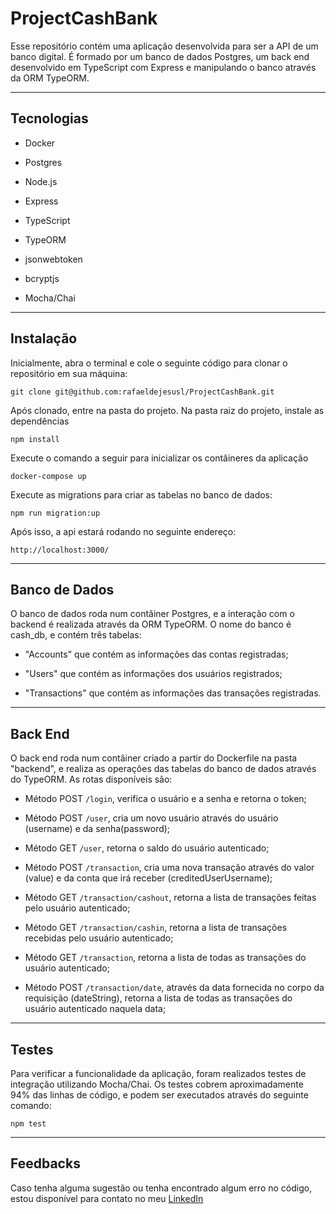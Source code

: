 # ProjectCashBank

Esse repositório contém uma aplicação desenvolvida para ser a API de um banco digital. É formado por um banco de dados Postgres, um back end desenvolvido em TypeScript com Express e manipulando o banco através da ORM TypeORM.

---

## Tecnologias

* Docker

* Postgres

* Node.js

* Express

* TypeScript

* TypeORM

* jsonwebtoken

* bcryptjs

* Mocha/Chai

---

## Instalação

Inicialmente, abra o terminal e cole o seguinte código para clonar o repositório em sua máquina:

```
git clone git@github.com:rafaeldejesusl/ProjectCashBank.git
```

Após clonado, entre na pasta do projeto. Na pasta raiz do projeto, instale as dependências

```
npm install
```

Execute o comando a seguir para inicializar os contâineres da aplicação

```
docker-compose up
```

Execute as migrations para criar as tabelas no banco de dados:

```
npm run migration:up
```

Após isso, a api estará rodando no seguinte endereço:

```
http://localhost:3000/
```

---

## Banco de Dados

O banco de dados roda num contâiner Postgres, e a interação com o backend é realizada através da ORM TypeORM. O nome do banco é cash_db, e contém três tabelas:

* "Accounts" que contém as informações das contas registradas;

* "Users" que contém as informações dos usuários registrados;

* "Transactions" que contém as informações das transações registradas.

---

## Back End

O back end roda num contâiner criado a partir do Dockerfile na pasta "backend", e realiza as operações das tabelas do banco de dados através do TypeORM. As rotas disponíveis são:

* Método POST `/login`, verifica o usuário e a senha e retorna o token;

* Método POST `/user`, cria um novo usuário através do usuário (username) e da senha(password);

* Método GET `/user`, retorna o saldo do usuário autenticado;

* Método POST `/transaction`, cria uma nova transação através do valor (value) e da conta que irá receber (creditedUserUsername);

* Método GET `/transaction/cashout`, retorna a lista de transações feitas pelo usuário autenticado;

* Método GET `/transaction/cashin`, retorna a lista de transações recebidas pelo usuário autenticado;

* Método GET `/transaction`, retorna a lista de todas as transações do usuário autenticado;

* Método POST `/transaction/date`, através da data fornecida no corpo da requisição (dateString), retorna a lista de todas as transações do usuário autenticado naquela data;

---

## Testes

Para verificar a funcionalidade da aplicação, foram realizados testes de integração utilizando Mocha/Chai. Os testes cobrem aproximadamente 94% das linhas de código, e podem ser executados através do seguinte comando:

```
npm test
```

---

## Feedbacks

Caso tenha alguma sugestão ou tenha encontrado algum erro no código, estou disponível para contato no meu [LinkedIn](https://www.linkedin.com/in/rafael-de-jesus-lima/)
